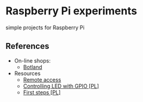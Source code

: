 Raspberry Pi experiments
========================
simple projects for Raspberry Pi

References
----------
- On-line shops:
  - [Botland](https://botland.com.pl/)
- Resources
  - [Remote access](https://www.raspberrypi.org/documentation/remote-access/ssh/unix.md)
  - [Controlling LED with GPIO [PL]](http://akademia.nettigo.pl/raspberry_pi_sterowanie_gpio/)
  - [First steps [PL]](http://majsterkowo.pl/rapsberry-pi-pierwsze-kroki/)

